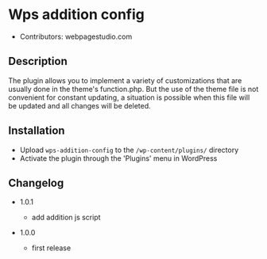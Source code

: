 # Wps addition config
- Contributors: webpagestudio.com

## Description

The plugin allows you to implement a variety of customizations that are usually done in the theme's function.php. But the use of the theme file is not convenient for constant updating, a situation is possible when this file will be updated and all changes will be deleted.

## Installation

- Upload `wps-addition-config` to the `/wp-content/plugins/` directory
- Activate the plugin through the 'Plugins' menu in WordPress

## Changelog

- 1.0.1
  - add addition js script

- 1.0.0
  - first release

 
